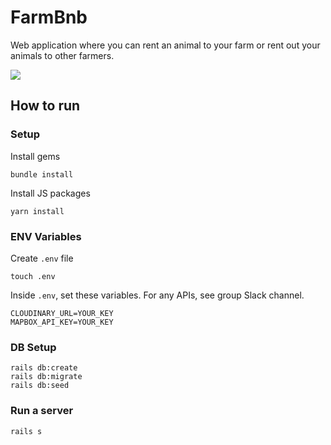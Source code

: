 # FarmBnb

Web application where you can rent an animal to your farm or rent out your animals to other farmers.

<img src="app/assets/images/farmbnb-homepage.png">

## How to run
### Setup

Install gems
```
bundle install
```
Install JS packages
```
yarn install
```

### ENV Variables
Create `.env` file
```
touch .env
```
Inside `.env`, set these variables. For any APIs, see group Slack channel.
```
CLOUDINARY_URL=YOUR_KEY
MAPBOX_API_KEY=YOUR_KEY
```

### DB Setup
```
rails db:create
rails db:migrate
rails db:seed
```

### Run a server
```
rails s
```

<br>
